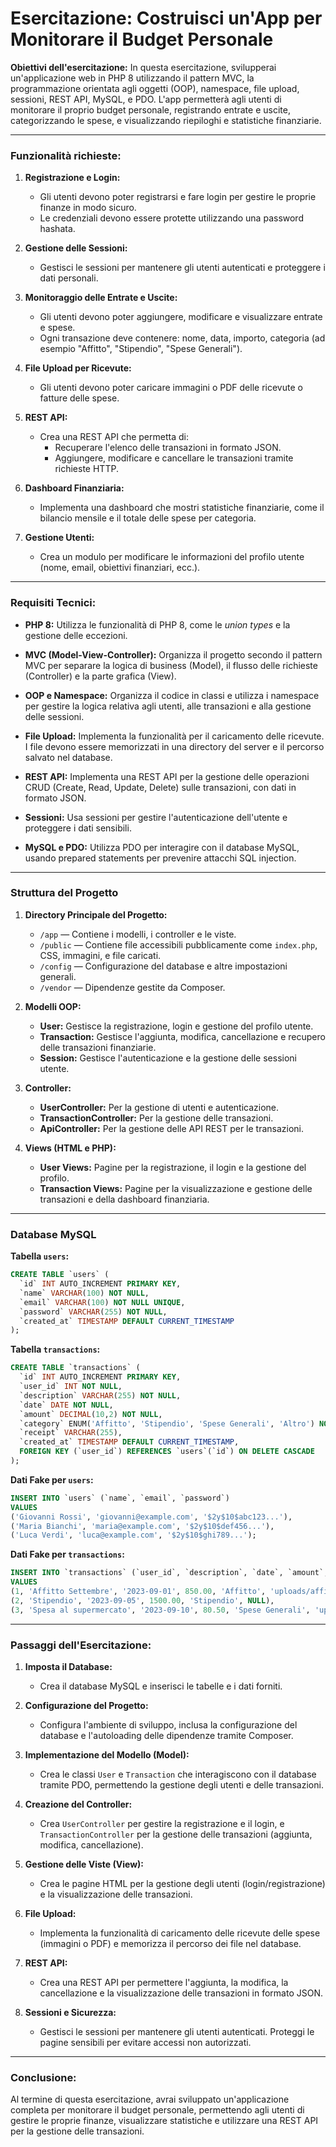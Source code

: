 # Esercitazione: Costruisci un'App per Monitorare il Budget Personale

**Obiettivi dell'esercitazione:**
In questa esercitazione, svilupperai un'applicazione web in PHP 8 utilizzando il pattern MVC, la programmazione orientata agli oggetti (OOP), namespace, file upload, sessioni, REST API, MySQL, e PDO. L'app permetterà agli utenti di monitorare il proprio budget personale, registrando entrate e uscite, categorizzando le spese, e visualizzando riepiloghi e statistiche finanziarie.

---

### Funzionalità richieste:

1. **Registrazione e Login:**
   - Gli utenti devono poter registrarsi e fare login per gestire le proprie finanze in modo sicuro.
   - Le credenziali devono essere protette utilizzando una password hashata.

2. **Gestione delle Sessioni:**
   - Gestisci le sessioni per mantenere gli utenti autenticati e proteggere i dati personali.

3. **Monitoraggio delle Entrate e Uscite:**
   - Gli utenti devono poter aggiungere, modificare e visualizzare entrate e spese.
   - Ogni transazione deve contenere: nome, data, importo, categoria (ad esempio "Affitto", "Stipendio", "Spese Generali").

4. **File Upload per Ricevute:**
   - Gli utenti devono poter caricare immagini o PDF delle ricevute o fatture delle spese.

5. **REST API:**
   - Crea una REST API che permetta di:
     - Recuperare l'elenco delle transazioni in formato JSON.
     - Aggiungere, modificare e cancellare le transazioni tramite richieste HTTP.

6. **Dashboard Finanziaria:**
   - Implementa una dashboard che mostri statistiche finanziarie, come il bilancio mensile e il totale delle spese per categoria.

7. **Gestione Utenti:**
   - Crea un modulo per modificare le informazioni del profilo utente (nome, email, obiettivi finanziari, ecc.).

---

### Requisiti Tecnici:

- **PHP 8:**
  Utilizza le funzionalità di PHP 8, come le *union types* e la gestione delle eccezioni.

- **MVC (Model-View-Controller):**
  Organizza il progetto secondo il pattern MVC per separare la logica di business (Model), il flusso delle richieste (Controller) e la parte grafica (View).

- **OOP e Namespace:**
  Organizza il codice in classi e utilizza i namespace per gestire la logica relativa agli utenti, alle transazioni e alla gestione delle sessioni.

- **File Upload:**
  Implementa la funzionalità per il caricamento delle ricevute. I file devono essere memorizzati in una directory del server e il percorso salvato nel database.

- **REST API:**
  Implementa una REST API per la gestione delle operazioni CRUD (Create, Read, Update, Delete) sulle transazioni, con dati in formato JSON.

- **Sessioni:**
  Usa sessioni per gestire l'autenticazione dell'utente e proteggere i dati sensibili.

- **MySQL e PDO:**
  Utilizza PDO per interagire con il database MySQL, usando prepared statements per prevenire attacchi SQL injection.

---

### Struttura del Progetto

1. **Directory Principale del Progetto:**
   - `/app` — Contiene i modelli, i controller e le viste.
   - `/public` — Contiene file accessibili pubblicamente come `index.php`, CSS, immagini, e file caricati.
   - `/config` — Configurazione del database e altre impostazioni generali.
   - `/vendor` — Dipendenze gestite da Composer.

2. **Modelli OOP:**
   - **User:** Gestisce la registrazione, login e gestione del profilo utente.
   - **Transaction:** Gestisce l'aggiunta, modifica, cancellazione e recupero delle transazioni finanziarie.
   - **Session:** Gestisce l'autenticazione e la gestione delle sessioni utente.

3. **Controller:**
   - **UserController:** Per la gestione di utenti e autenticazione.
   - **TransactionController:** Per la gestione delle transazioni.
   - **ApiController:** Per la gestione delle API REST per le transazioni.

4. **Views (HTML e PHP):**
   - **User Views:** Pagine per la registrazione, il login e la gestione del profilo.
   - **Transaction Views:** Pagine per la visualizzazione e gestione delle transazioni e della dashboard finanziaria.

---

### Database MySQL

**Tabella `users`:**
```sql
CREATE TABLE `users` (
  `id` INT AUTO_INCREMENT PRIMARY KEY,
  `name` VARCHAR(100) NOT NULL,
  `email` VARCHAR(100) NOT NULL UNIQUE,
  `password` VARCHAR(255) NOT NULL,
  `created_at` TIMESTAMP DEFAULT CURRENT_TIMESTAMP
);
```

**Tabella `transactions`:**
```sql
CREATE TABLE `transactions` (
  `id` INT AUTO_INCREMENT PRIMARY KEY,
  `user_id` INT NOT NULL,
  `description` VARCHAR(255) NOT NULL,
  `date` DATE NOT NULL,
  `amount` DECIMAL(10,2) NOT NULL,
  `category` ENUM('Affitto', 'Stipendio', 'Spese Generali', 'Altro') NOT NULL,
  `receipt` VARCHAR(255),
  `created_at` TIMESTAMP DEFAULT CURRENT_TIMESTAMP,
  FOREIGN KEY (`user_id`) REFERENCES `users`(`id`) ON DELETE CASCADE
);
```

**Dati Fake per `users`:**
```sql
INSERT INTO `users` (`name`, `email`, `password`)
VALUES 
('Giovanni Rossi', 'giovanni@example.com', '$2y$10$abc123...'),
('Maria Bianchi', 'maria@example.com', '$2y$10$def456...'),
('Luca Verdi', 'luca@example.com', '$2y$10$ghi789...');
```

**Dati Fake per `transactions`:**
```sql
INSERT INTO `transactions` (`user_id`, `description`, `date`, `amount`, `category`, `receipt`)
VALUES 
(1, 'Affitto Settembre', '2023-09-01', 850.00, 'Affitto', 'uploads/affitto.jpg'),
(2, 'Stipendio', '2023-09-05', 1500.00, 'Stipendio', NULL),
(3, 'Spesa al supermercato', '2023-09-10', 80.50, 'Spese Generali', 'uploads/scontrino.jpg');
```

---

### Passaggi dell'Esercitazione:

1. **Imposta il Database:**
   - Crea il database MySQL e inserisci le tabelle e i dati forniti.

2. **Configurazione del Progetto:**
   - Configura l'ambiente di sviluppo, inclusa la configurazione del database e l'autoloading delle dipendenze tramite Composer.

3. **Implementazione del Modello (Model):**
   - Crea le classi `User` e `Transaction` che interagiscono con il database tramite PDO, permettendo la gestione degli utenti e delle transazioni.

4. **Creazione del Controller:**
   - Crea `UserController` per gestire la registrazione e il login, e `TransactionController` per la gestione delle transazioni (aggiunta, modifica, cancellazione).

5. **Gestione delle Viste (View):**
   - Crea le pagine HTML per la gestione degli utenti (login/registrazione) e la visualizzazione delle transazioni.

6. **File Upload:**
   - Implementa la funzionalità di caricamento delle ricevute delle spese (immagini o PDF) e memorizza il percorso dei file nel database.

7. **REST API:**
   - Crea una REST API per permettere l'aggiunta, la modifica, la cancellazione e la visualizzazione delle transazioni in formato JSON.

8. **Sessioni e Sicurezza:**
   - Gestisci le sessioni per mantenere gli utenti autenticati. Proteggi le pagine sensibili per evitare accessi non autorizzati.

---

### Conclusione:

Al termine di questa esercitazione, avrai sviluppato un'applicazione completa per monitorare il budget personale, permettendo agli utenti di gestire le proprie finanze, visualizzare statistiche e utilizzare una REST API per la gestione delle transazioni.